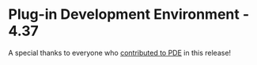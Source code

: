 # Plug-in Development Environment - 4.37

A special thanks to everyone who [contributed to PDE](acknowledgements.md#plug-in-development-environment) in this release!

<!--
## Editors
-->

<!--
## API Tools
-->

<!--
---
## PDE Compiler 
-->
